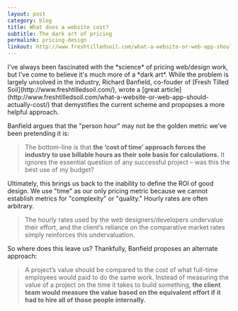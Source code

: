```yaml
---
layout: post
category: blog
title: What does a website cost?
subtitle: The dark art of pricing
permalink: pricing-design
linkout: http://www.freshtilledsoil.com/what-a-website-or-web-app-should-actually-cost/
---
```


 <p class="lead">I've always been fascinated with the *science* of pricing web/design work, but I've come to believe it's much more of a *dark art*. While the problem is largely unsolved in the industry, Richard Banfield, co-fouder of [Fresh Tilled Soil](http://www.freshtilledsoil.com/), wrote a [great article](http://www.freshtilledsoil.com/what-a-website-or-web-app-should-actually-cost/) that demystifies the current scheme and propopses a more helpful approach.</p>

Banfield argues that the "person hour" may not be the golden metric we've been pretending it is:

> The bottom-line is that **the ‘cost of time’ approach forces the industry to use billable hours as their sole basis for calculations.** It ignores the essential question of any successful project – was this the best use of my budget?

Ultimately, this brings us back to the inability to define the ROI of good design. We use "time" as our only pricing metric because we cannot establish metrics for "complexity" or "quality." Hourly rates are often arbitrary.

> The hourly rates used by the web designers/developers undervalue their effort, and the client’s reliance on the comparative market rates simply reinforces this undervaluation.

So where does this leave us? Thankfully, Banfield proposes an alternate approach:

> A project’s value should be compared to the cost of what full-time employees would paid to do the same work. Instead of measuring the value of a project on the time it takes to build something, **the client team would measure the value based on the equivalent effort if it had to hire all of those people internally.**




